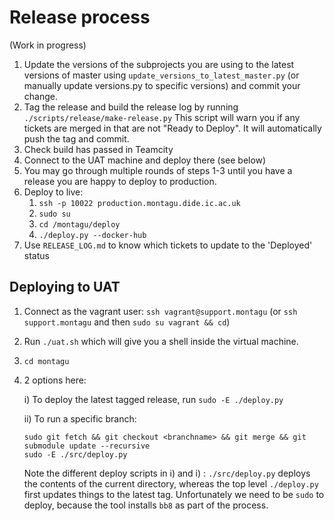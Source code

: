 # Release process
(Work in progress)

1. Update the versions of the subprojects you are using to the latest versions
   of master using `update_versions_to_latest_master.py` (or manually update
   versions.py to specific versions) and commit your change.
2. Tag the release and build the release log by running 
   `./scripts/release/make-release.py`
   This script will warn you if any tickets are merged in that are not "Ready 
   to Deploy". It will automatically push the tag and commit.
3. Check build has passed in Teamcity
4. Connect to the UAT machine and deploy there (see below)
5. You may go through multiple rounds of steps 1-3 until you have a release
   you are happy to deploy to production.
6. Deploy to live:
   1. `ssh -p 10022 production.montagu.dide.ic.ac.uk`
   1. `sudo su`
   1. `cd /montagu/deploy`
   1. `./deploy.py --docker-hub`
7. Use `RELEASE_LOG.md` to know which tickets to update to the 'Deployed' status

## Deploying to UAT

1. Connect as the vagrant user: `ssh vagrant@support.montagu` (or `ssh support.montagu` and then `sudo su vagrant && cd`)
2. Run `./uat.sh` which will give you a shell inside the virtual machine.
3. `cd montagu`
4.  2 options here:

    i) To deploy the latest tagged release, run `sudo -E ./deploy.py`

    ii) To run a specific branch:
    ```
    sudo git fetch && git checkout <branchname> && git merge && git submodule update --recursive
    sudo -E ./src/deploy.py
    ```
    
    Note the different deploy scripts in i) and i) : `./src/deploy.py` deploys the 
    contents of the current directory, whereas the top level `./deploy.py` first updates 
    things to the latest tag. Unfortunately we need to be `sudo` to deploy, because the 
    tool installs `bb8` as part of the process.
